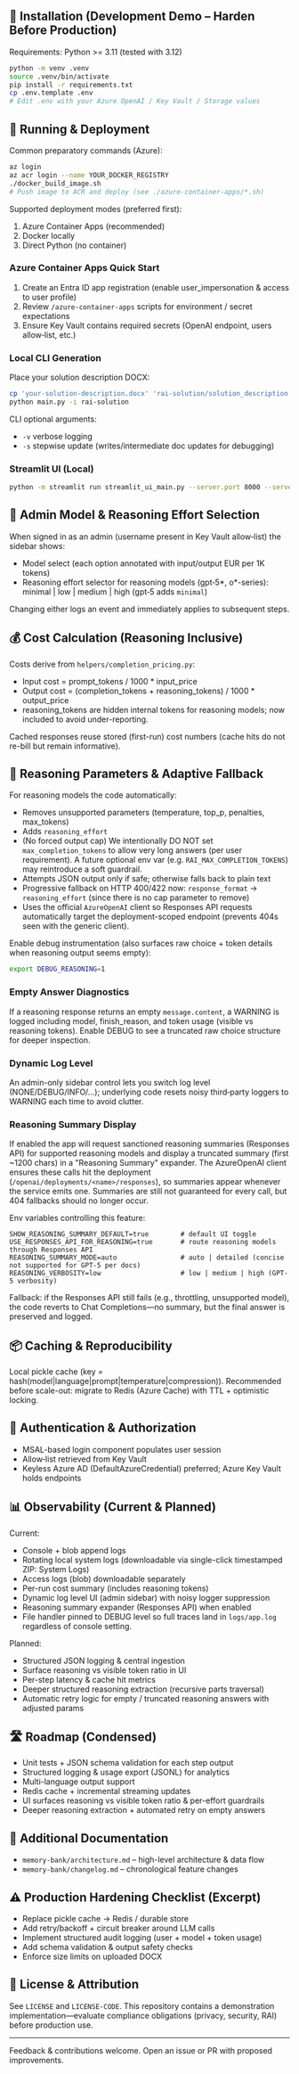 ## 🚀 Installation (Development Demo – Harden Before Production)

Requirements: Python >= 3.11 (tested with 3.12)

```bash
python -m venv .venv
source .venv/bin/activate
pip install -r requirements.txt
cp .env.template .env
# Edit .env with your Azure OpenAI / Key Vault / Storage values
```

## 🏃 Running & Deployment

Common preparatory commands (Azure):
```bash
az login
az acr login --name YOUR_DOCKER_REGISTRY
./docker_build_image.sh
# Push image to ACR and deploy (see ./azure-container-apps/*.sh)
```

Supported deployment modes (preferred first):
1. Azure Container Apps (recommended)
2. Docker locally
3. Direct Python (no container)

### Azure Container Apps Quick Start
1. Create an Entra ID app registration (enable user_impersonation & access to user profile)
2. Review `/azure-container-apps` scripts for environment / secret expectations
3. Ensure Key Vault contains required secrets (OpenAI endpoint, users allow‑list, etc.)

### Local CLI Generation
Place your solution description DOCX:
```bash
cp 'your-solution-description.docx' 'rai-solution/solution_description.docx'
python main.py -i rai-solution
```

CLI optional arguments:
- `-v` verbose logging
- `-s` stepwise update (writes/intermediate doc updates for debugging)

### Streamlit UI (Local)
```bash
python -m streamlit run streamlit_ui_main.py --server.port 8000 --server.address 0.0.0.0
```

## 🔁 Admin Model & Reasoning Effort Selection
When signed in as an admin (username present in Key Vault allow‑list) the sidebar shows:
- Model select (each option annotated with input/output EUR per 1K tokens)
- Reasoning effort selector for reasoning models (gpt‑5*, o*-series): minimal | low | medium | high (gpt‑5 adds `minimal`)

Changing either logs an event and immediately applies to subsequent steps.

## 💰 Cost Calculation (Reasoning Inclusive)
Costs derive from `helpers/completion_pricing.py`:
- Input cost = prompt_tokens / 1000 * input_price
- Output cost = (completion_tokens + reasoning_tokens) / 1000 * output_price
- reasoning_tokens are hidden internal tokens for reasoning models; now included to avoid under-reporting.

Cached responses reuse stored (first-run) cost numbers (cache hits do not re-bill but remain informative).

## 🧠 Reasoning Parameters & Adaptive Fallback
For reasoning models the code automatically:
- Removes unsupported parameters (temperature, top_p, penalties, max_tokens)
- Adds `reasoning_effort`
- (No forced output cap) We intentionally DO NOT set `max_completion_tokens` to allow very long answers (per user requirement). A future optional env var (e.g. `RAI_MAX_COMPLETION_TOKENS`) may reintroduce a soft guardrail.
- Attempts JSON output only if safe; otherwise falls back to plain text
- Progressive fallback on HTTP 400/422 now: `response_format` → `reasoning_effort` (since there is no cap parameter to remove)
- Uses the official `AzureOpenAI` client so Responses API requests automatically target the deployment-scoped endpoint (prevents 404s seen with the generic client).

Enable debug instrumentation (also surfaces raw choice + token details when reasoning output seems empty):
```bash
export DEBUG_REASONING=1
```

### Empty Answer Diagnostics
If a reasoning response returns an empty `message.content`, a WARNING is logged including model, finish_reason, and token usage (visible vs reasoning tokens). Enable DEBUG to see a truncated raw choice structure for deeper inspection.

### Dynamic Log Level
An admin-only sidebar control lets you switch log level (NONE/DEBUG/INFO/…); underlying code resets noisy third‑party loggers to WARNING each time to avoid clutter.

### Reasoning Summary Display
If enabled the app will request sanctioned reasoning summaries (Responses API) for supported reasoning models and display a truncated summary (first ~1200 chars) in a "Reasoning Summary" expander. The AzureOpenAI client ensures these calls hit the deployment (`/openai/deployments/<name>/responses`), so summaries appear whenever the service emits one. Summaries are still not guaranteed for every call, but 404 fallbacks should no longer occur.

Env variables controlling this feature:
```
SHOW_REASONING_SUMMARY_DEFAULT=true        # default UI toggle
USE_RESPONSES_API_FOR_REASONING=true       # route reasoning models through Responses API
REASONING_SUMMARY_MODE=auto                # auto | detailed (concise not supported for GPT-5 per docs)
REASONING_VERBOSITY=low                    # low | medium | high (GPT-5 verbosity)
```
Fallback: if the Responses API still fails (e.g., throttling, unsupported model), the code reverts to Chat Completions—no summary, but the final answer is preserved and logged.

## 📦 Caching & Reproducibility
Local pickle cache (key = hash(model|language|prompt|temperature|compression)).
Recommended before scale-out: migrate to Redis (Azure Cache) with TTL + optimistic locking.

## 🔐 Authentication & Authorization
- MSAL-based login component populates user session
- Allow‑list retrieved from Key Vault
- Keyless Azure AD (DefaultAzureCredential) preferred; Azure Key Vault holds endpoints

## 📊 Observability (Current & Planned)
Current:
- Console + blob append logs
- Rotating local system logs (downloadable via single-click timestamped ZIP: System Logs)
- Access logs (blob) downloadable separately
- Per-run cost summary (includes reasoning tokens)
- Dynamic log level UI (admin sidebar) with noisy logger suppression
- Reasoning summary expander (Responses API) when enabled
- File handler pinned to DEBUG level so full traces land in `logs/app.log` regardless of console setting.

Planned:
- Structured JSON logging & central ingestion
- Surface reasoning vs visible token ratio in UI
- Per-step latency & cache hit metrics
- Deeper structured reasoning extraction (recursive parts traversal)
- Automatic retry logic for empty / truncated reasoning answers with adjusted params

## 🛣 Roadmap (Condensed)
- Unit tests + JSON schema validation for each step output
- Structured logging & usage export (JSONL) for analytics
- Multi-language output support
- Redis cache + incremental streaming updates
- UI surfaces reasoning vs visible token ratio & per-effort guardrails
 - Deeper reasoning extraction + automated retry on empty answers

## 📁 Additional Documentation
- `memory-bank/architecture.md` – high-level architecture & data flow
- `memory-bank/changelog.md` – chronological feature changes

## ⚠️ Production Hardening Checklist (Excerpt)
- Replace pickle cache → Redis / durable store
- Add retry/backoff + circuit breaker around LLM calls
- Implement structured audit logging (user + model + token usage)
- Add schema validation & output safety checks
- Enforce size limits on uploaded DOCX

## 📝 License & Attribution
See `LICENSE` and `LICENSE-CODE`. This repository contains a demonstration implementation—evaluate compliance obligations (privacy, security, RAI) before production use.

***
Feedback & contributions welcome. Open an issue or PR with proposed improvements.
